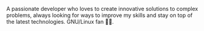 <!--
**Eliphaz-Bouye/Eliphaz-Bouye** is a ✨ _special_ ✨ repository because its `README.md` (this file) appears on your GitHub profile.

Here are some ideas to get you started:

- 🔭 I’m currently working on ...
- 🌱 I’m currently learning ...
- 👯 I’m looking to collaborate on ...
- 🤔 I’m looking for help with ...
- 💬 Ask me about ...
- 📫 How to reach me: ...
- 😄 Pronouns: ...
- ⚡ Fun fact: ...
-->
 A passionate developer who loves to create innovative solutions to complex problems, always looking for ways to improve my skills and stay on top of the latest technologies.
GNU/Linux fan 🦬🐧.
